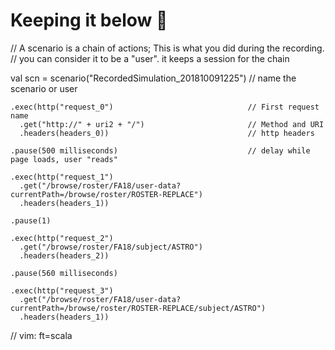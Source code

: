 # Keeping it below 💯

// A scenario is a chain of actions; This is what you did during the recording.
//   you can consider it to be a "user". it keeps a session for the chain

  val scn = scenario("RecordedSimulation_201810091225")  // name the scenario or user

    .exec(http("request_0")                              // First request name
      .get("http://" + uri2 + "/")                       // Method and URI
      .headers(headers_0))                               // http headers

    .pause(500 milliseconds)                             // delay while page loads, user "reads"

    .exec(http("request_1")
      .get("/browse/roster/FA18/user-data?currentPath=/browse/roster/ROSTER-REPLACE")
      .headers(headers_1))

    .pause(1)

    .exec(http("request_2")
      .get("/browse/roster/FA18/subject/ASTRO")
      .headers(headers_2))

    .pause(560 milliseconds)

    .exec(http("request_3")
      .get("/browse/roster/FA18/user-data?currentPath=/browse/roster/ROSTER-REPLACE/subject/ASTRO")
      .headers(headers_1))

// vim: ft=scala
